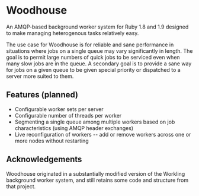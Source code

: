# Woodhouse

An AMQP-based background worker system for Ruby 1.8 and 1.9 designed to make managing heterogenous tasks relatively easy.

The use case for Woodhouse is for reliable and sane performance in situations where jobs on a single queue may vary significantly
in length. The goal is to permit large numbers of quick jobs to be serviced even when many slow jobs are in the queue. A secondary
goal is to provide a sane way for jobs on a given queue to be given special priority or dispatched to a server more suited to them.

## Features (planned)

* Configurable worker sets per server
* Configurable number of threads per worker
* Segmenting a single queue among multiple workers based on job characteristics (using AMQP header exchanges)
* Live reconfiguration of workers -- add or remove workers across one or more nodes without restarting

## Acknowledgements

Woodhouse originated in a substantially modified version of the Workling background worker system, and still retains some code
and structure from that project.
